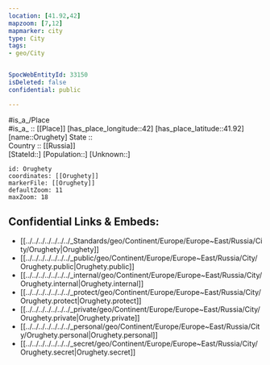 ```yaml
---
location: [41.92,42] 
mapzoom: [7,12] 
mapmarker: city 
type: City
tags:
- geo/City


SpocWebEntityId: 33150
isDeleted: false
confidential: public

---
```

#is_a_/Place  
#is_a_ :: [[Place]] 
[has_place_longitude::42] 
[has_place_latitude::41.92] 
[name::Orughety] 
State ::  
Country :: [[Russia]]  
[StateId::] 
[Population::] 
[Unknown::] 


```leaflet
id: Orughety
coordinates: [[Orughety]] 
markerFile: [[Orughety]] 
defaultZoom: 11 
maxZoom: 18
```


## Confidential Links & Embeds: 
- [[../../../../../../../_Standards/geo/Continent/Europe/Europe~East/Russia/City/Orughety|Orughety]] 
- [[../../../../../../../_public/geo/Continent/Europe/Europe~East/Russia/City/Orughety.public|Orughety.public]] 
- [[../../../../../../../_internal/geo/Continent/Europe/Europe~East/Russia/City/Orughety.internal|Orughety.internal]] 
- [[../../../../../../../_protect/geo/Continent/Europe/Europe~East/Russia/City/Orughety.protect|Orughety.protect]] 
- [[../../../../../../../_private/geo/Continent/Europe/Europe~East/Russia/City/Orughety.private|Orughety.private]] 
- [[../../../../../../../_personal/geo/Continent/Europe/Europe~East/Russia/City/Orughety.personal|Orughety.personal]] 
- [[../../../../../../../_secret/geo/Continent/Europe/Europe~East/Russia/City/Orughety.secret|Orughety.secret]] 
